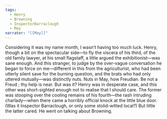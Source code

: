 ```yaml
---
tags:
  - Henry
  - Browning
  - InspectorBarraclough
  - May
narrator: "[[May]]"
---
```

Considering it was my name month, I wasn’t having too much luck. Henry, though a bit on the spectacular side—to fly the viscera of his third, of the old family lawyer, at his small flagstaff, a little argued the exhibitionist—was sane enough. And this stranger, to judge by the over-vague conversation he began to force on me—different in this from the agriculturist, who had been utterly silent save for the burning question, and the brats who had only uttered mutually—was distinctly nuts. Nuts in May, how Freudian. Be not a Freud ; thy help is near. But was it? Henry was in desperate case, and this other was short-sighted enough not to realise that I should care. The former was stooping over the cooling remains of his fourth—the rash intruding charlady—when there came a horribly official knock at the little blue door. (Was it Inspector Barraclough, or only some stolid-witted local?) But little the latter cared. He went on talking about Browning.
